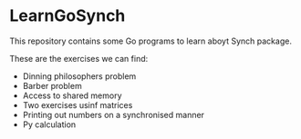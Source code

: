 # LearnGoSynch

This repository contains some Go programs to learn aboyt Synch package.

These are the exercises we can find:

* Dinning philosophers problem
* Barber problem
* Access to shared memory
* Two exercises usinf matrices
* Printing out numbers on a synchronised manner 
* Py calculation

